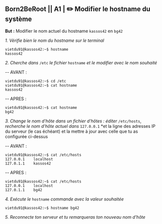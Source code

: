 ## **Born2BeRoot**  || **A1** | :pencil2: Modifier le hostname du système

__But :__ Modifier le nom actuel du hostname ```kassos42``` en ```bg42```

*1. Vérifie bien le nom du hostname sur le terminal*
```
vietdu91@kassos42:~$ hostname
kassos42
```

*2. Cherche dans* ```/etc``` *le fichier* ```hostname``` *et le modifier avec le nom souhaité*

-- AVANT :
```
vietdu91@kassos42:~$ cd /etc
vietdu91@kassos42:~$ cat hostname
kassos42
```
-- APRES :
```
vietdu91@kassos42:~$ cat hostname
bg42
```

*3. Change le nom d'hôte dans un fichier d'hôtes : éditer* ```/etc/hosts```, *recherche le nom d'hôte actuel dans* ```127.0.0.1``` *et la ligne des adresses IP du serveur (le cas échéant) et la mettre à jour avec celle que tu as configurée ci-dessus

-- AVANT :
```
vietdu91@kassos42:~$ cat /etc/hosts
127.0.0.1    localhost
127.0.1.1    kassos42
```
-- APRES :
```
vietdu91@kassos42:~$ cat /etc/hosts
127.0.0.1    localhost
127.0.1.1    bg42
```

*4. Exécute le* ```hostname``` *commande avec la valeur souhaitée*
```
vietdu91@kassos42:~$ hostname bg42
```

*5. Reconnecte ton serveur et tu remarqueras ton nouveau nom d'hôte*

